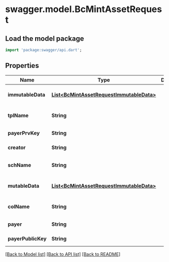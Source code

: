 # swagger.model.BcMintAssetRequest

## Load the model package
```dart
import 'package:swagger/api.dart';
```

## Properties
Name | Type | Description | Notes
------------ | ------------- | ------------- | -------------
**immutableData** | [**List&lt;BcMintAssetRequestImmutableData&gt;**](BcMintAssetRequestImmutableData.md) |  | [optional] [default to []]
**tplName** | **String** |  | [optional] [default to null]
**payerPrvKey** | **String** |  | [default to null]
**creator** | **String** |  | [default to null]
**schName** | **String** |  | [optional] [default to null]
**mutableData** | [**List&lt;BcMintAssetRequestImmutableData&gt;**](BcMintAssetRequestImmutableData.md) |  | [optional] [default to []]
**colName** | **String** |  | [optional] [default to null]
**payer** | **String** |  | [default to null]
**payerPublicKey** | **String** |  | [default to null]

[[Back to Model list]](../README.md#documentation-for-models) [[Back to API list]](../README.md#documentation-for-api-endpoints) [[Back to README]](../README.md)


